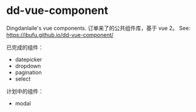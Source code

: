 # dd-vue-component
Dingdanlaile's vue components.
订单来了的公共组件库，基于 vue 2。
See: https://ibufu.github.io/dd-vue-component/

已完成的组件：
* datepicker
* dropdown
* pagination
* select

计划中的组件：
* modal
